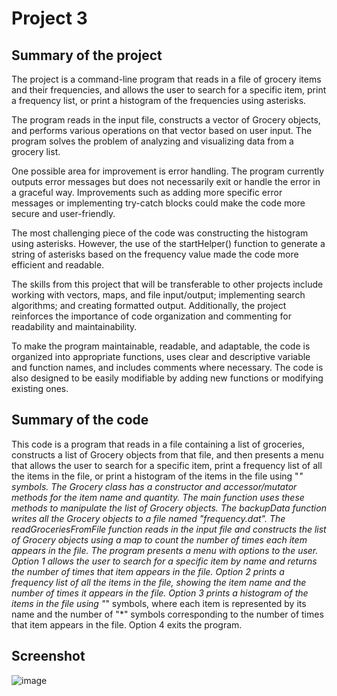 # Project 3

## Summary of the project
The project is a command-line program that reads in a file of grocery items and their frequencies, and allows the user to search for a specific item, print a frequency list, or print a histogram of the frequencies using asterisks.

The program reads in the input file, constructs a vector of Grocery objects, and performs various operations on that vector based on user input. The program solves the problem of analyzing and visualizing data from a grocery list.

One possible area for improvement is error handling. The program currently outputs error messages but does not necessarily exit or handle the error in a graceful way. Improvements such as adding more specific error messages or implementing try-catch blocks could make the code more secure and user-friendly.

The most challenging piece of the code was constructing the histogram using asterisks. However, the use of the startHelper() function to generate a string of asterisks based on the frequency value made the code more efficient and readable.

The skills from this project that will be transferable to other projects include working with vectors, maps, and file input/output; implementing search algorithms; and creating formatted output. Additionally, the project reinforces the importance of code organization and commenting for readability and maintainability.

To make the program maintainable, readable, and adaptable, the code is organized into appropriate functions, uses clear and descriptive variable and function names, and includes comments where necessary. The code is also designed to be easily modifiable by adding new functions or modifying existing ones.

## Summary of the code
This code is a program that reads in a file containing a list of groceries, constructs a list of Grocery objects from that file, and then presents a menu that allows the user to search for a specific item, print a frequency list of all the items in the file, or print a histogram of the items in the file using "*" symbols.
The Grocery class has a constructor and accessor/mutator methods for the item name and quantity. The main function uses these methods to manipulate the list of Grocery objects. The backupData function writes all the Grocery objects to a file named "frequency.dat". The readGroceriesFromFile function reads in the input file and constructs the list of Grocery objects using a map to count the number of times each item appears in the file.
The program presents a menu with options to the user. Option 1 allows the user to search for a specific item by name and returns the number of times that item appears in the file. Option 2 prints a frequency list of all the items in the file, showing the item name and the number of times it appears in the file. Option 3 prints a histogram of the items in the file using "*" symbols, where each item is represented by its name and the number of "*" symbols corresponding to the number of times that item appears in the file. Option 4 exits the program.


## Screenshot
![image](https://user-images.githubusercontent.com/77599942/221477255-3cd996ab-085f-4384-9ef0-1f29f24b5d88.png)

